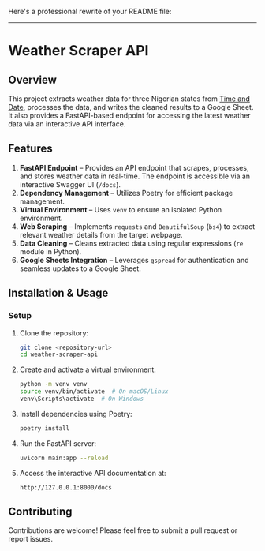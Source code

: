 Here's a professional rewrite of your README file:

---

# **Weather Scraper API**

## **Overview**

This project extracts weather data for three Nigerian states from [Time and Date](https://www.timeanddate.com/weather/nigeria/), processes the data, and writes the cleaned results to a Google Sheet. It also provides a FastAPI-based endpoint for accessing the latest weather data via an interactive API interface.

## **Features**

1. **FastAPI Endpoint** – Provides an API endpoint that scrapes, processes, and stores weather data in real-time. The endpoint is accessible via an interactive Swagger UI (`/docs`).
2. **Dependency Management** – Utilizes Poetry for efficient package management.
3. **Virtual Environment** – Uses `venv` to ensure an isolated Python environment.
4. **Web Scraping** – Implements `requests` and `BeautifulSoup` (`bs4`) to extract relevant weather details from the target webpage.
5. **Data Cleaning** – Cleans extracted data using regular expressions (`re` module in Python).
6. **Google Sheets Integration** – Leverages `gspread` for authentication and seamless updates to a Google Sheet.

## **Installation & Usage**

### **Setup**

1. Clone the repository:
   ```bash
   git clone <repository-url>
   cd weather-scraper-api
   ```
2. Create and activate a virtual environment:
   ```bash
   python -m venv venv
   source venv/bin/activate  # On macOS/Linux
   venv\Scripts\activate  # On Windows
   ```
3. Install dependencies using Poetry:
   ```bash
   poetry install
   ```
4. Run the FastAPI server:
   ```bash
   uvicorn main:app --reload
   ```
5. Access the interactive API documentation at:
   ```
   http://127.0.0.1:8000/docs
   ```

## **Contributing**

Contributions are welcome! Please feel free to submit a pull request or report issues.
